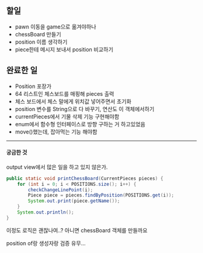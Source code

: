 ## 할일
* pawn 이동을 game으로 옮겨야하나
* chessBoard 만들기
* position 이름 생각하기
* piece한테 메시지 보내서 position 비교하기

## 완료한 일
* Position 포장가
* 64 리스트인 체스보드를 매핑해 pieces 출력
* 체스 보드에서 체스 말에게 위치값 넣어주면서 초기화
* position 변수를 String으로 다 바꾸기, 연산도 이 객체에서하기
* currentPieces에서 기물 삭제 기능 구현해야함 
* enum에서 함수형 인터페이스로 방향 구하는 거 하고있었음
* move()했는데, 잡아먹는 기능 해야함

---
#### 궁금한 것
output view에서 많은 일을 하고 있지 않은가.
``` java
public static void printChessBoard(CurrentPieces pieces) {
    for (int i = 0; i < POSITIONS.size(); i++) {
        checkChangeLinePoint(i);
        Piece piece = pieces.findByPosition(POSITIONS.get(i));
        System.out.print(piece.getName());
    }
    System.out.println();
}
```
이정도 로직은 괜찮나여..?
아니면 chessBoard 객체를 만들까요

position of랑 생성자랑 검증 유무...